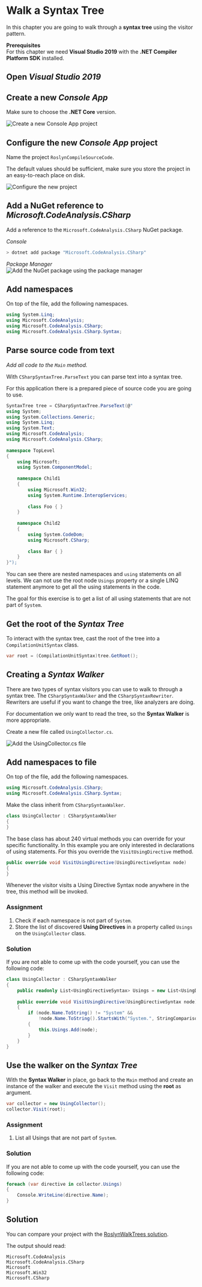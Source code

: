 # Walk a Syntax Tree

In this chapter you are going to walk through a **syntax tree** using the visitor pattern.

**Prerequisites**  
For this chapter we need **Visual Studio 2019** with the **.NET Compiler Platform SDK** installed.

## Open *Visual Studio 2019*

## Create a new *Console App*

Make sure to choose the **.NET Core** version.

![Create a new Console App project](images/14.create-project.png)

## Configure the new *Console App* project

Name the project `RoslynCompileSourceCode`.

The default values should be sufficient, make sure you store the project in an easy-to-reach place on disk.

![Configure the new project](images/14.configure-new-project.png)

## Add a NuGet reference to *Microsoft.CodeAnalysis.CSharp*

Add a reference to the `Microsoft.CodeAnalysis.CSharp` NuGet package.

*Console*  

```sh
> dotnet add package "Microsoft.CodeAnalysis.CSharp"
```

*Package Manager*  
![Add the NuGet package using the package manager](images/14.nuget-reference.png)

## Add namespaces

On top of the file, add the following namespaces.

```csharp
using System.Linq;
using Microsoft.CodeAnalysis;
using Microsoft.CodeAnalysis.CSharp;
using Microsoft.CodeAnalysis.CSharp.Syntax;
```

## Parse source code from text

*Add all code to the `Main` method.*

With `CSharpSyntaxTree.ParseText` you can parse text into a syntax tree.

For this application there is a prepared piece of source code you are going to use.

```csharp
SyntaxTree tree = CSharpSyntaxTree.ParseText(@"
using System;
using System.Collections.Generic;
using System.Linq;
using System.Text;
using Microsoft.CodeAnalysis;
using Microsoft.CodeAnalysis.CSharp;
 
namespace TopLevel
{
    using Microsoft;
    using System.ComponentModel;
 
    namespace Child1
    {
        using Microsoft.Win32;
        using System.Runtime.InteropServices;
 
        class Foo { }
    }
 
    namespace Child2
    {
        using System.CodeDom;
        using Microsoft.CSharp;
 
        class Bar { }
    }
}");
```

You can see there are nested namespaces and `using` statements on all levels.
We can not use the root node `Usings` property or a single LINQ statement anymore to get all the using statements in the code.

The goal for this exercise is to get a list of all using statements that are not part of `System`.

## Get the root of the *Syntax Tree*

To interact with the syntax tree, cast the root of the tree into a `CompilationUnitSyntax` class.

```csharp
var root = (CompilationUnitSyntax)tree.GetRoot();
```

## Creating a *Syntax Walker*

There are two types of syntax visitors you can use to walk to through a syntax tree. The `CSharpSyntaxWalker` and the `CSharpSyntaxRewriter`.
Rewriters are useful if you want to change the tree, like analyzers are doing.

For documentation we only want to read the tree, so the **Syntax Walker** is more appropriate.

Create a new file called `UsingCollector.cs`.

![Add the `UsingCollector.cs` file](images/14.add-class.png)

## Add namespaces to file

On top of the file, add the following namespaces.

```csharp
using Microsoft.CodeAnalysis.CSharp;
using Microsoft.CodeAnalysis.CSharp.Syntax;
```

Make the class inherit from `CSharpSyntaxWalker`.

```csharp
class UsingCollector : CSharpSyntaxWalker
{
}
```

The base class has about 240 virtual methods you can override for your specific functionality.
In this example you are only interested in declarations of using statements. For this you override the `VisitUsingDirective` method.

```csharp
public override void VisitUsingDirective(UsingDirectiveSyntax node)
{
}
```

Whenever the visitor visits a Using Directive Syntax node anywhere in the tree, this method will be invoked.

### Assignment

1. Check if each namespace is not part of `System`.
2. Store the list of discovered **Using Directives** in a property called `Usings` on the `UsingCollector` class.

### Solution

If you are not able to come up with the code yourself, you can use the following code:

```csharp
class UsingCollector : CSharpSyntaxWalker
{
    public readonly List<UsingDirectiveSyntax> Usings = new List<UsingDirectiveSyntax>();
    
    public override void VisitUsingDirective(UsingDirectiveSyntax node)
    {
        if (node.Name.ToString() != "System" &&
            !node.Name.ToString().StartsWith("System.", StringComparison.Ordinal))
        {
            this.Usings.Add(node);
        }
    }
}
```

## Use the walker on the *Syntax Tree*

With the **Syntax Walker** in place, go back to the `Main` method and create an instance of the walker and execute the `Visit` method using the **root** as argument.

```csharp
var collector = new UsingCollector();
collector.Visit(root);
```

### Assignment

1. List all Usings that are not part of `System`.

### Solution

If you are not able to come up with the code yourself, you can use the following code:

```csharp
foreach (var directive in collector.Usings)
{
    Console.WriteLine(directive.Name);
}
```

## Solution

You can compare your project with the [RoslynWalkTrees solution](solutions/14.RoslynWalkTrees/).

The output should read:

```text
Microsoft.CodeAnalysis  
Microsoft.CodeAnalysis.CSharp  
Microsoft  
Microsoft.Win32  
Microsoft.CSharp
```
